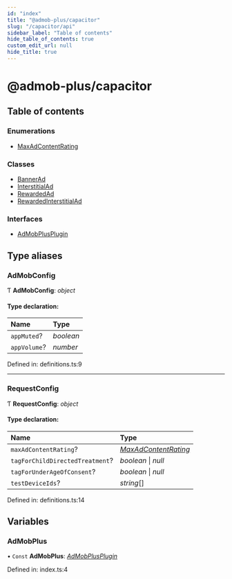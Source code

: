 ```yaml
---
id: "index"
title: "@admob-plus/capacitor"
slug: "/capacitor/api"
sidebar_label: "Table of contents"
hide_table_of_contents: true
custom_edit_url: null
hide_title: true
---
```


# @admob-plus/capacitor

## Table of contents

### Enumerations

- [MaxAdContentRating](enums/maxadcontentrating.md)

### Classes

- [BannerAd](classes/bannerad.md)
- [InterstitialAd](classes/interstitialad.md)
- [RewardedAd](classes/rewardedad.md)
- [RewardedInterstitialAd](classes/rewardedinterstitialad.md)

### Interfaces

- [AdMobPlusPlugin](interfaces/admobplusplugin.md)

## Type aliases

### AdMobConfig

Ƭ **AdMobConfig**: *object*

#### Type declaration:

Name | Type |
:------ | :------ |
`appMuted`? | *boolean* |
`appVolume`? | *number* |

Defined in: definitions.ts:9

___

### RequestConfig

Ƭ **RequestConfig**: *object*

#### Type declaration:

Name | Type |
:------ | :------ |
`maxAdContentRating`? | [*MaxAdContentRating*](enums/maxadcontentrating.md) |
`tagForChildDirectedTreatment`? | *boolean* \| *null* |
`tagForUnderAgeOfConsent`? | *boolean* \| *null* |
`testDeviceIds`? | *string*[] |

Defined in: definitions.ts:14

## Variables

### AdMobPlus

• `Const` **AdMobPlus**: [*AdMobPlusPlugin*](interfaces/admobplusplugin.md)

Defined in: index.ts:4
